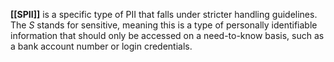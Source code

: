 **[[SPII]]** is a specific type of PII that falls under stricter handling guidelines. The _S_ stands for sensitive, meaning this is a type of personally identifiable information that should only be accessed on a need-to-know basis, such as a bank account number or login credentials.